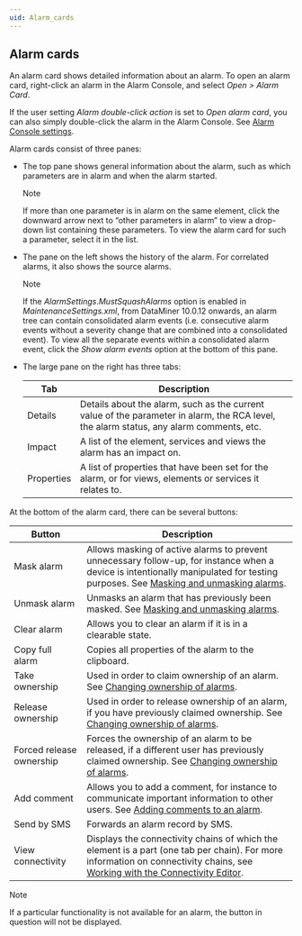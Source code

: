 ```yaml
---
uid: Alarm_cards
---
```


## Alarm cards

An alarm card shows detailed information about an alarm. To open an alarm card, right-click an alarm in the Alarm Console, and select *Open \> Alarm Card*.

If the user setting *Alarm double-click action* is set to *Open alarm card*, you can also simply double-click the alarm in the Alarm Console. See [Alarm Console settings](xref:User_settings#alarm-console-settings).

Alarm cards consist of three panes:

- The top pane shows general information about the alarm, such as which parameters are in alarm and when the alarm started.

    > [!NOTE]
    > If more than one parameter is in alarm on the same element, click the downward arrow next to “other parameters in alarm” to view a drop-down list containing these parameters. To view the alarm card for such a parameter, select it in the list.

- The pane on the left shows the history of the alarm. For correlated alarms, it also shows the source alarms.

    > [!NOTE]
    > If the *AlarmSettings*.*MustSquashAlarms* option is enabled in *MaintenanceSettings.xml*, from DataMiner 10.0.12 onwards, an alarm tree can contain consolidated alarm events (i.e. consecutive alarm events without a severity change that are combined into a consolidated event). To view all the separate events within a consolidated alarm event, click the *Show alarm events* option at the bottom of this pane.

- The large pane on the right has three tabs:

    | Tab      | Description                                                                                                                             |
    |------------|-----------------------------------------------------------------------------------------------------------------------------------------|
    | Details    | Details about the alarm, such as the current value of the parameter in alarm, the RCA level, the alarm status, any alarm comments, etc. |
    | Impact     | A list of the element, services and views the alarm has an impact on.                                                                   |
    | Properties | A list of properties that have been set for the alarm, or for views, elements or services it relates to.                                |

At the bottom of the alarm card, there can be several buttons:

| Button                   | Description                                                                                                                                                                                                                                     |
|--------------------------|-------------------------------------------------------------------------------------------------------------------------------------------------------------------------------------------------------------------------------------------------|
| Mask alarm               | Allows masking of active alarms to prevent unnecessary follow-up, for instance when a device is intentionally manipulated for testing purposes. See [Masking and unmasking alarms](Masking_and_unmasking_alarms.md).                            |
| Unmask alarm             | Unmasks an alarm that has previously been masked. See [Masking and unmasking alarms](Masking_and_unmasking_alarms.md).                                                                                                                          |
| Clear alarm              | Allows you to clear an alarm if it is in a clearable state.                                                                                                                                                                                     |
| Copy full alarm          | Copies all properties of the alarm to the clipboard.                                                                                                                                                                                            |
| Take ownership           | Used in order to claim ownership of an alarm. See [Changing ownership of alarms](Changing_ownership_of_alarms.md).                                                                                                                              |
| Release ownership        | Used in order to release ownership of an alarm, if you have previously claimed ownership. See [Changing ownership of alarms](Changing_ownership_of_alarms.md).                                                                                  |
| Forced release ownership | Forces the ownership of an alarm to be released, if a different user has previously claimed ownership. See [Changing ownership of alarms](Changing_ownership_of_alarms.md).                                                                     |
| Add comment              | Allows you to add a comment, for instance to communicate important information to other users. See [Adding comments to an alarm](Adding_comments_to_an_alarm.md).                                                                               |
| Send by SMS              | Forwards an alarm record by SMS.                                                                                                                                                                                                                |
| View connectivity        | Displays the connectivity chains of which the element is a part (one tab per chain). For more information on connectivity chains, see [Working with the Connectivity Editor](xref:Working_with_the_Connectivity_Editor). |

> [!NOTE]
> If a particular functionality is not available for an alarm, the button in question will not be displayed.
>
